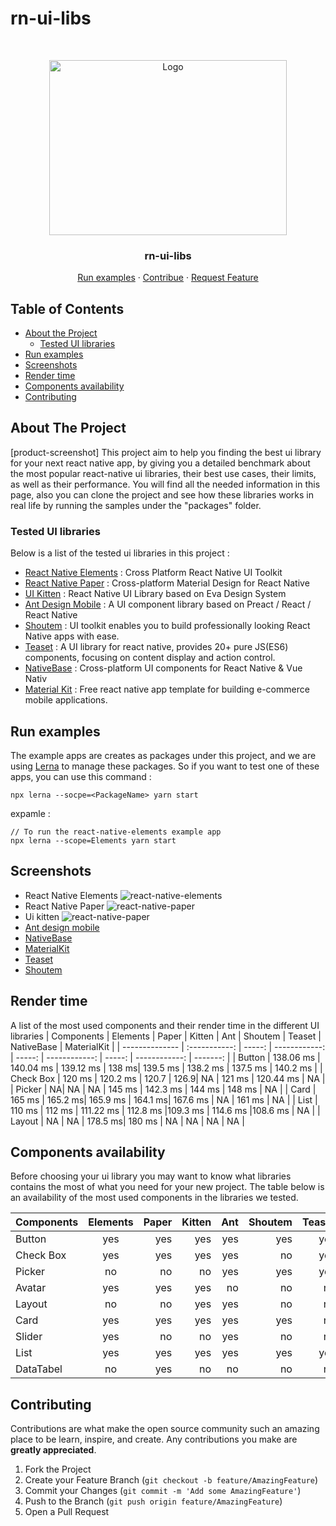 # rn-ui-libs

<!--
*** Thanks for checking out this README Template. If you have a suggestion that would
*** make this better, please fork the repo and create a pull request or simply open
*** an issue with the tag "enhancement".
*** Thanks again! Now go create something AMAZING! :D
-->
<!-- PROJECT SHIELDS -->
<!--
*** I'm using markdown "reference style" links for readability.
*** Reference links are enclosed in brackets [ ] instead of parentheses ( ).
*** See the bottom of this document for the declaration of the reference variables
*** for contributors-url, forks-url, etc. This is an optional, concise syntax you may use.
*** https://www.markdownguide.org/basic-syntax/#reference-style-links
-->
<!-- PROJECT LOGO -->
<br />
<p align="center">
  <a href="https://github.com/othneildrew/Best-README-Template">
        <img src="https://i.pinimg.com/originals/14/4a/91/144a91c7577e4e0df418a0de6252dd05.gif" alt="Logo" width="380" height="280">
  </a>
  <h3 align="center">rn-ui-libs</h3>
  <p align="center">
    <a href="https://github.com/othneildrew/Best-README-Template">Run examples</a>
    ·
    <a href="https://github.com/othneildrew/Best-README-Template/issues">Contribue</a>
    ·
    <a href="https://github.com/othneildrew/Best-README-Template/issues">Request Feature</a>
  </p>
</p>

<!-- TABLE OF CONTENTS -->

## Table of Contents

- [About the Project](#about-the-project)
  - [Tested UI libraries ](#tested-ui-libraries)
- [Run examples](#run-examples)
- [Screenshots](#screenshots)
- [Render time](#render-time)
- [Components availability](#components-availability)
- [Contributing](#contributing)
  <!-- ABOUT THE PROJECT -->

## About The Project

[product-screenshot]
This project aim to help you finding the best ui library for your next react native app, by giving you a detailed benchmark about the most popular react-native ui libraries, their best use cases, their limits, as well as their performance.
You will find all the needed information in this page, also you can clone the project and see how these libraries works in real life by running the samples under the "packages" folder.

### Tested UI libraries

Below is a list of the tested ui libraries in this project :

- [React Native Elements](https://react-native-elements.github.io/react-native-elements/) : Cross Platform React Native UI Toolkit
- [React Native Paper](https://callstack.github.io/react-native-paper/) : Cross-platform Material Design for React Native
- [UI Kitten](https://akveo.github.io/react-native-ui-kitten/) : React Native UI Library based on Eva Design System
- [Ant Design Mobile](https://mobile.ant.design/) : A UI component library based on Preact / React / React Native
- [Shoutem](https://shoutem.github.io/docs/ui-toolkit/introduction) : UI toolkit enables you to build professionally looking React Native apps with ease.
- [Teaset](https://github.com/rilyu/teaset) : A UI library for react native, provides 20+ pure JS(ES6) components, focusing on content display and action control.
- [NativeBase](https://nativebase.io/) : Cross-platform UI components for React Native & Vue Nativ
- [Material Kit](https://demos.creative-tim.com/material-kit-react-native/docs/?_ga=2.146360692.1129554279.1597731518-51190660.1597731518#/) : Free react native app template for building e-commerce mobile applications.

## Run examples

The example apps are creates as packages under this project, and we are using [Lerna](https://github.com/lerna/lerna) to manage these packages.
So if you want to test one of these apps, you can use this command :
```
npx lerna --socpe=<PackageName> yarn start 
```
expamle :
```
// To run the react-native-elements example app 
npx lerna --scope=Elements yarn start
```
## Screenshots
- React Native Elements 
![react-native-elements](https://miro.medium.com/max/1200/0*n8UTS0aLvo1pn4He.gif)
- React Native Paper 
![react-native-paper](https://i0.wp.com/blog.logrocket.com/wp-content/uploads/2020/02/reactuikitten.png?resize=730%2C337&ssl=1)
- Ui kitten 
![react-native-paper](https://madewithnetwork.ams3.cdn.digitaloceanspaces.com/spatie-space-production/2713/react-native-ui-kitten-3.jpg)
- [Ant design mobile](https://user-images.githubusercontent.com/25769573/38863111-4a1e94ae-4269-11e8-8e20-97c014551dc6.png)
- [NativeBase](https://miro.medium.com/max/368/1*3OepjeZE7Pv5Uep_Rpz3Ow.png)
- [MaterialKit](https://demos.creative-tim.com/material-kit-pro-react-native/assets/img/iphonex.png)
- [Teaset](https://i2.wp.com/blog.logrocket.com/wp-content/uploads/2020/02/teaset.png?resize=645%2C548&ssl=1)
- [Shoutem](https://images.shoutem.com/wp-content/uploads/2016/11/27140754/feature-image-4-1170x655.jpg)

## Render time

A list of the most used components and their render time in the different UI libraries
| Components | Elements | Paper | Kitten | Ant | Shoutem | Teaset | NativeBase | MaterialKit |
| -------------- | :-----------: | -----: | ------------: | -----: | ------------: | -----: | ------------: | -------: |
| Button | 138.06 ms | 140.04 ms | 139.12 ms | 138 ms| 139.5 ms | 138.2 ms | 137.5 ms | 140.2 ms |
| Check Box | 120 ms | 120.2 ms | 120.7 | 126.9| NA | 121 ms | 120.44 ms | NA |
| Picker | NA| NA | NA | 145 ms | 142.3 ms | 144 ms | 148 ms | NA |
| Card | 165 ms | 165.2 ms| 165.9 ms | 164.1 ms| 167.6 ms | NA | 161 ms | NA |
| List | 110 ms | 112 ms | 111.22 ms | 112.8 ms |109.3 ms | 114.6 ms |108.6 ms | NA |
| Layout | NA | NA  | 178.5 ms|  180 ms |  NA | NA | NA | NA |

## Components availability

Before choosing your ui library you may want to know what libraries contains the most of what you need for your new project.
The table below is an availability of the most used components in the libraries we tested.

| Components | Elements | Paper | Kitten | Ant | Shoutem | Teaset | NativeBase | MaterialKit |
| -------------- | :-----------: | -----: | ------------: | -----: | ------------: | -----: | ------------: | -------: |
| Button | yes | yes| yes | yes | yes | yes | yes | yes |
| Check Box | yes | yes | yes | yes | no | yes | yes | no |
| Picker | no | no | no |yes | yes | yes | yes | no |
| Avatar |  yes | yes | yes |no| no | no | no | no |
| Layout |  no | no | yes |yes | no | no | no | no |
| Card |  yes | yes | yes |yes| yes | no | yes | no |
| Slider |  yes | no | no | yes | no | no | no | no |
| List |  yes | yes | yes |yes| yes | yes | yes | no |
| DataTabel |  no | yes | no |no| no | no | no | no |


<!-- CONTRIBUTING -->

## Contributing

Contributions are what make the open source community such an amazing place to be learn, inspire, and create. Any contributions you make are **greatly appreciated**.

1. Fork the Project
2. Create your Feature Branch (`git checkout -b feature/AmazingFeature`)
3. Commit your Changes (`git commit -m 'Add some AmazingFeature'`)
4. Push to the Branch (`git push origin feature/AmazingFeature`)
5. Open a Pull Request
